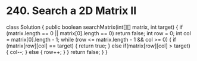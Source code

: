 # 240. Search a 2D Matrix II

class Solution { public boolean searchMatrix\(int\[\]\[\] matrix, int target\) { if \(matrix.length == 0 \|\| matrix\[0\].length == 0\) return false; int row = 0; int col = matrix\[0\].length - 1; while \(row &lt;= matrix.length - 1 && col &gt;= 0\) { if \(matrix\[row\]\[col\] == target\) { return true; } else if\(matrix\[row\]\[col\] &gt; target\) { col--; } else { row++; } } return false; } }

